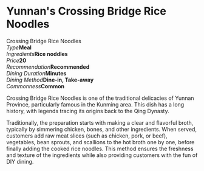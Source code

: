 # Yunnan's Crossing Bridge Rice Noodles

<Chinese word="过桥米线">
<template #pinyin>guò qiáo mǐ xiàn</template>
Crossing Bridge Rice Noodles
</Chinese>

<Description>
<div><i>Type</i><b>Meal</b></div>
<div><i>Ingredients</i><b>Rice noddles</b></div>
<div><i>Price</i><b><CNY>20</CNY></b></div>
<div><i>Recommendation</i><b>Recommended</b></div>
<div><i>Dining Duration</i><b>Minutes</b></div>
<div><i>Dining Method</i><b>Dine-in, Take-away</b></div>
<div><i>Commonness</i><b>Common</b></div>
</Description>

Crossing Bridge Rice Noodles is one of the traditional delicacies of Yunnan Province, particularly famous in the Kunming area. This dish has a long history, with legends tracing its origins back to the Qing Dynasty.

Traditionally, the preparation starts with making a clear and flavorful broth, typically by simmering chicken, bones, and other ingredients. When served, customers add raw meat slices (such as chicken, pork, or beef), vegetables, bean sprouts, and scallions to the hot broth one by one, before finally adding the cooked rice noodles. This method ensures the freshness and texture of the ingredients while also providing customers with the fun of DIY dining.

<YouTube link="https://youtu.be/9d6-wRg486I?si=-r2E7XxF4EvCLkvq&t=117">
<template #cover><img src="../../assets/youtube/lijiang-crossing-the-bridge-noddles.jpg" alt="Lijiang, Crossing the Bridge Noodles" /></template>
<template #title>Lijiang, Crossing the Bridge Noodles, Yunnan, China</template>
<template #author>Tucker Eats</template>
<template #description>Today it's a Yunnan specialty, Crossing the Bridge Noodles. Do you think I eat them? Of course I eat them!! What else would I do with them?</template>
</YouTube>